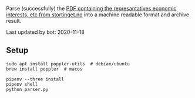 Parse (successfully) the [PDF containing the represantatives economic interests, etc from stortinget.no](https://www.stortinget.no/no/Stortinget-og-demokratiet/Representantene/Okonomiske-interesser/) into a machine readable format and archive result.

Last updated by bot: 2020-11-18

## Setup
    sudo apt install poppler-utils  # debian/ubuntu
    brew install poppler  # macos

    pipenv --three install
    pipenv shell
    python parser.py
